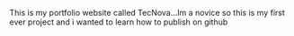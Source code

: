 This is my portfolio website called TecNova...Im a novice so this is my first ever project and i wanted to learn how to publish on github

